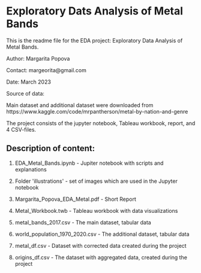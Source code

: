 # Exploratory Dats Analysis of Metal Bands
<p>This is the readme file for the EDA project: Exploratory Data Analysis of Metal Bands.<p/>
Author: Margarita Popova<p/>
Contact: margeorita@gmail.com<p/>
Date: March 2023<p/>
<p>Source of data:<p/> 
     <p> Main dataset  and additional dataset were downloaded from https://www.kaggle.com/code/mrpantherson/metal-by-nation-and-genre<p/>
           


<p>The project consists of the jupyter notebook, Tableau workbook, report, and 4 CSV-files.

## Description of content:
1. EDA_Metal_Bands.ipynb - Jupiter notebook with scripts and explanations<p/>

2. Folder 'illustrations' - set of images which are used in the Jupyter notebook<p/>

3. Margarita_Popova_EDA_Metal.pdf - Short Report
4. Metal_Workbook.twb - Tableau workbook with data visualizations
5. metal_bands_2017.csv - The main dataset, tabular data
6. world_population_1970_2020.csv - The additional dataset, tabular data
7. metal_df.csv - Dataset with corrected data created during the project
8. origins_df.csv - The dataset with aggregated data, created during the project
